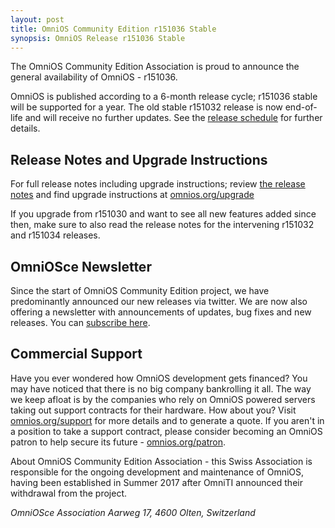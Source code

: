 ```yaml
---
layout: post
title: OmniOS Community Edition r151036 Stable
synopsis: OmniOS Release r151036 Stable
---
```

The OmniOS Community Edition Association is proud to announce the general
availability of OmniOS - r151036.

OmniOS is published according to a 6-month release cycle; r151036 stable
will be supported for a year. The old stable r151032 release is now
end-of-life and will receive no further updates.
See the [release schedule](/schedule.html) for further details.

## Release Notes and Upgrade Instructions

For full release notes including upgrade instructions; review [the release
notes](/releasenotes.html) and find upgrade instructions at
[omnios.org/upgrade](/upgrade.html)

If you upgrade from r151030 and want to see all new features added since then,
make sure to also read the release notes for the intervening r151032 and
r151034 releases.

## OmniOSce Newsletter

Since the start of OmniOS Community Edition project, we have predominantly
announced our new releases via twitter. We are now also offering a
newsletter with announcements of updates, bug fixes and new releases. You can
[subscribe here](https://list.omnios.org/subscription/form).

## Commercial Support

Have you ever wondered how OmniOS development gets financed? You may have
noticed that there is no big company bankrolling it all. The way we keep afloat
is by the companies who rely on OmniOS powered servers taking out support
contracts for their hardware. How about you? Visit
[omnios.org/support](/invoice.html) for more details and to generate a quote.
If you aren't in a position to take a support contract, please consider
becoming an OmniOS patron to help secure its future -
[omnios.org/patron](/patron.html).

About OmniOS Community Edition Association - this Swiss Association is
responsible for the ongoing development and maintenance of OmniOS, having been
established in Summer 2017 after OmniTI announced their withdrawal from the
project.

_OmniOSce Association_
_Aarweg 17, 4600 Olten, Switzerland_


